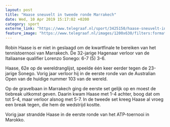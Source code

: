 ```yaml
---
layout: post
title: "Haase sneuvelt in tweede ronde Marrakech"
date: Wed, 10 Apr 2019 15:17:02 +0200
category: sport
externe_link: "https://www.telegraaf.nl/sport/3425150/haase-sneuvelt-in-tweede-ronde-marrakech"
feature_image: "https://www.telegraaf.nl/images/1200x630/filters:format(jpeg):quality(80)/cdn-kiosk-api.telegraaf.nl/edb2a0f4-5b92-11e9-b673-0255c322e81b.jpg"
---
```


<p class="intro">Robin Haase is er niet in geslaagd om de kwartfinale te bereiken van het tennistoernooi van Marrakech. De 32-jarige Hagenaar verloor van de Italiaanse qualifier Lorenzo Sonego: 6-7 (5) 3-6.</p> <p>Haase, 62e op de wereldranglijst, speelde één keer eerder tegen de 23-jarige Sonego. Vorig jaar verloor hij in de eerste ronde van de Australian Open van de huidige nummer 103 van de wereld.</p><p>Op de gravelbaan in Marrakech ging de eerste set gelijk op en moest de tiebreak uitkomst geven. Daarin kwam Haase met 1-4 achter, boog dat om tot 5-4, maar verloor alsnog met 5-7. In de tweede set kreeg Haase al vroeg een break tegen, die hem de wedstrijd kostte.</p><p>Vorig jaar strandde Haase in de eerste ronde van het ATP-toernooi in Marokko.</p>

